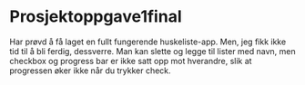 # Prosjektoppgave1final
Har prøvd å få laget en fullt fungerende huskeliste-app. Men, jeg fikk ikke tid til å bli ferdig, dessverre. Man kan slette og legge til lister med navn, men checkbox og progress bar er ikke satt opp mot hverandre, slik at progressen øker ikke når du trykker check.
